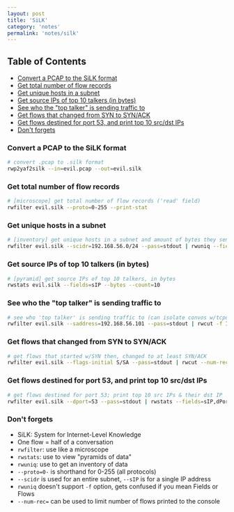 ```yaml
---
layout: post
title: 'SiLK'
category: 'notes'
permalink: 'notes/silk'
---
```


## Table of Contents
* [Convert a PCAP to the SiLK format](#convert-a-pcap-to-the-silk-format)
* [Get total number of flow records](#get-total-number-of-flow-records)
* [Get unique hosts in a subnet](#get-unique-hosts-in-a-subnet)
* [Get source IPs of top 10 talkers (in bytes)](#get-source-ips-of-top-10-talkers-in-bytes)
* [See who the "top talker" is sending traffic to](#see-who-the-top-talker-is-sending-traffic-to)
* [Get flows that changed from SYN to SYN/ACK](#get-flows-that-changed-from-syn-to-synack)
* [Get flows destined for port 53, and print top 10 src/dst IPs](#get-flows-destined-for-port-53-and-print-top-10-srcdst-ips)
* [Don't forgets](#dont-forgets)

### Convert a PCAP to the SiLK format
```bash
# convert .pcap to .silk format
rwp2yaf2silk --in=evil.pcap --out=evil.silk
```

### Get total number of flow records
```bash
# [microscope] get total number of flow records ('read' field)
rwfilter evil.silk --proto=0-255 --print-stat
```

### Get unique hosts in a subnet
```bash
# [inventory] get unique hosts in a subnet and amount of bytes they sent
rwfilter evil.silk --scidr=192.168.56.0/24 --pass=stdout | rwuniq --fields=sIP --values=bytes
```

### Get source IPs of top 10 talkers (in bytes)
```bash
# [pyramid] get source IPs of top 10 talkers, in bytes
rwstats evil.silk --fields=sIP --bytes --count=10
```

### See who the "top talker" is sending traffic to
```bash
# see who 'top talker' is sending traffic to (can isolate convos w/tcpdump)
rwfilter evil.silk --saddress=192.168.56.101 --pass=stdout | rwcut -f 1-8
```

### Get flows that changed from SYN to SYN/ACK
```bash
# get flows that started w/SYN then, changed to at least SYN/ACK
rwfilter evil.silk --flags-initial S/SA --pass=stdout | rwcut --num-rec=5
```

### Get flows destined for port 53, and print top 10 src/dst IPs
```bash
# get flows destined for port 53; print top 10 src IPs & their dst IP
rwfilter evil.silk --dport=53 --pass=stdout | rwstats --fields=sIP,dPort --count=10
```

### Don't forgets
* SiLK: System for Internet-Level Knowledge
* One flow = half of a conversation
* `rwfilter`: use like a microscope
* `rwstats`: use to view "pyramids of data"
* `rwuniq`: use to get an inventory of data
* `--proto=0-` is shorthand for 0-255 (all protocols)
* `--scidr` is used for an entire subnet, `--sIP` is for a single IP address
* `rwuniq` doesn't support `-f` option, gets confused if you mean Fields or Flows
* `--num-rec=` can be used to limit number of flows printed to the console
